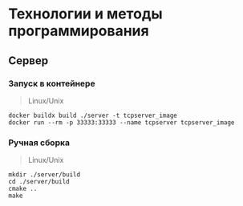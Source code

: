 # Технологии и методы программирования

## Сервер

### Запуск в контейнере

> Linux/Unix

```
docker buildx build ./server -t tcpserver_image
docker run --rm -p 33333:33333 --name tcpserver tcpserver_image
```

### Ручная сборка

> Linux/Unix

```
mkdir ./server/build
cd ./server/build
cmake ..
make
```

